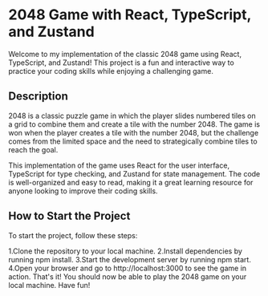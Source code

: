 # 2048 Game with React, TypeScript, and Zustand

Welcome to my implementation of the classic 2048 game using React, TypeScript, and Zustand! This project is a fun and interactive way to practice your coding skills while enjoying a challenging game.

## Description

2048 is a classic puzzle game in which the player slides numbered tiles on a grid to combine them and create a tile with the number 2048. The game is won when the player creates a tile with the number 2048, but the challenge comes from the limited space and the need to strategically combine tiles to reach the goal.

This implementation of the game uses React for the user interface, TypeScript for type checking, and Zustand for state management. The code is well-organized and easy to read, making it a great learning resource for anyone looking to improve their coding skills.

## How to Start the Project

To start the project, follow these steps:

1.Clone the repository to your local machine.
2.Install dependencies by running npm install.
3.Start the development server by running npm start.
4.Open your browser and go to http://localhost:3000 to see the game in action.
That's it! You should now be able to play the 2048 game on your local machine. Have fun!
